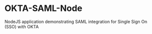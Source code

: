 # OKTA-SAML-Node
NodeJS application demonstrating SAML integration for Single Sign On (SSO) with OKTA 

